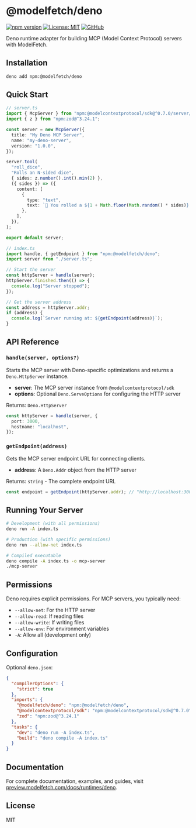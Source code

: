 # @modelfetch/deno

[![npm version](https://img.shields.io/npm/v/@modelfetch/deno.svg)](https://www.npmjs.com/package/@modelfetch/deno)
[![License: MIT](https://img.shields.io/badge/License-MIT-yellow.svg)](https://opensource.org/licenses/MIT)
[![GitHub](https://img.shields.io/badge/GitHub-modelfetch-blue)](https://github.com/phuctm97/modelfetch)

Deno runtime adapter for building MCP (Model Context Protocol) servers with ModelFetch.

## Installation

```bash
deno add npm:@modelfetch/deno
```

## Quick Start

```typescript
// server.ts
import { McpServer } from "npm:@modelcontextprotocol/sdk@^0.7.0/server/mcp.js";
import { z } from "npm:zod@^3.24.1";

const server = new McpServer({
  title: "My Deno MCP Server",
  name: "my-deno-server",
  version: "1.0.0",
});

server.tool(
  "roll_dice",
  "Rolls an N-sided dice",
  { sides: z.number().int().min(2) },
  ({ sides }) => ({
    content: [
      {
        type: "text",
        text: `🎲 You rolled a ${1 + Math.floor(Math.random() * sides)}!`,
      },
    ],
  }),
);

export default server;
```

```typescript
// index.ts
import handle, { getEndpoint } from "npm:@modelfetch/deno";
import server from "./server.ts";

// Start the server
const httpServer = handle(server);
httpServer.finished.then(() => {
  console.log("Server stopped");
});

// Get the server address
const address = httpServer.addr;
if (address) {
  console.log(`Server running at: ${getEndpoint(address)}`);
}
```

## API Reference

### `handle(server, options?)`

Starts the MCP server with Deno-specific optimizations and returns a `Deno.HttpServer` instance.

- **server**: The MCP server instance from `@modelcontextprotocol/sdk`
- **options**: Optional `Deno.ServeOptions` for configuring the HTTP server

Returns: `Deno.HttpServer`

```typescript
const httpServer = handle(server, {
  port: 3000,
  hostname: "localhost",
});
```

### `getEndpoint(address)`

Gets the MCP server endpoint URL for connecting clients.

- **address**: A `Deno.Addr` object from the HTTP server

Returns: `string` - The complete endpoint URL

```typescript
const endpoint = getEndpoint(httpServer.addr); // "http://localhost:3000/mcp"
```

## Running Your Server

```bash
# Development (with all permissions)
deno run -A index.ts

# Production (with specific permissions)
deno run --allow-net index.ts

# Compiled executable
deno compile -A index.ts -o mcp-server
./mcp-server
```

## Permissions

Deno requires explicit permissions. For MCP servers, you typically need:

- `--allow-net`: For the HTTP server
- `--allow-read`: If reading files
- `--allow-write`: If writing files
- `--allow-env`: For environment variables
- `-A`: Allow all (development only)

## Configuration

Optional `deno.json`:

```json
{
  "compilerOptions": {
    "strict": true
  },
  "imports": {
    "@modelfetch/deno": "npm:@modelfetch/deno",
    "@modelcontextprotocol/sdk": "npm:@modelcontextprotocol/sdk@^0.7.0",
    "zod": "npm:zod@^3.24.1"
  },
  "tasks": {
    "dev": "deno run -A index.ts",
    "build": "deno compile -A index.ts"
  }
}
```

## Documentation

For complete documentation, examples, and guides, visit [preview.modelfetch.com/docs/runtimes/deno](https://preview.modelfetch.com/docs/runtimes/deno).

## License

MIT

